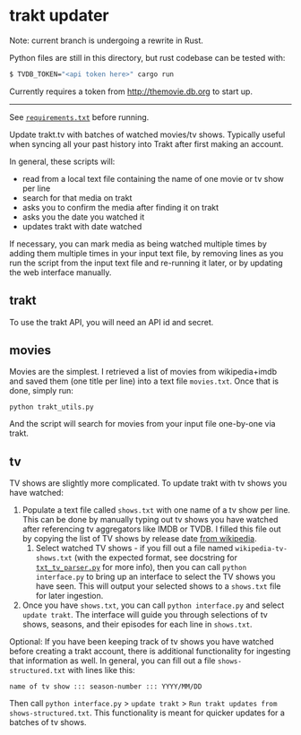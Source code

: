 # trakt updater

Note: current branch is undergoing a rewrite in Rust.

Python files are still in this directory, but rust codebase can be tested with:

```bash
$ TVDB_TOKEN="<api token here>" cargo run
```

Currently requires a token from http://themovie.db.org to start up.

----

See [`requirements.txt`](./requirements.txt) before running.

Update trakt.tv with batches of watched movies/tv shows. Typically useful when syncing all your past history into Trakt after first making an account.

In general, these scripts will:
- read from a local text file containing the name of one movie or tv show per line
- search for that media on trakt
- asks you to confirm the media after finding it on trakt
- asks you the date you watched it
- updates trakt with date watched

If necessary, you can mark media as being watched multiple times by adding them multiple times in your input text file, by removing lines as you run the script from the input text file and re-running it later, or by updating the web interface manually.

## trakt

To use the trakt API, you will need an API id and secret.

## movies

Movies are the simplest. I retrieved a list of movies from wikipedia+imdb and saved them (one title per line) into a text file `movies.txt`. Once that is done, simply run:

`python trakt_utils.py`

And the script will search for movies from your input file one-by-one via trakt.

## tv

TV shows are slightly more complicated. To update trakt with tv shows you have watched:

1. Populate a text file called `shows.txt` with one name of a tv show per line. This can be done by manually typing out tv shows you have watched after referencing tv aggregators like IMDB or TVDB. I filled this file out by copying the list of TV shows by release date [from wikipedia](https://en.wikipedia.org/wiki/List_of_American_television_programs_by_debut_date).
    1. Select watched TV shows - if you fill out a file named `wikipedia-tv-shows.txt` (with the expected format, see docstring for [`txt_tv_parser.py`](txt_tv_parser.py) for more info), then you can call `python interface.py` to bring up an interface to select the TV shows you have seen. This will output your selected shows to a `shows.txt` file for later ingestion.
3. Once you have `shows.txt`, you can call `python interface.py` and select `update trakt`. The interface will guide you through selections of tv shows, seasons, and their episodes for each line in `shows.txt`.

Optional:
If you have been keeping track of tv shows you have watched before creating a trakt account, there is additional functionality for ingesting that information as well. In general, you can fill out a file `shows-structured.txt` with lines like this:
```
name of tv show ::: season-number ::: YYYY/MM/DD
```

Then call `python interface.py` > `update trakt` > `Run trakt updates from shows-structured.txt`. This functionality is meant for quicker updates for a batches of tv shows.
